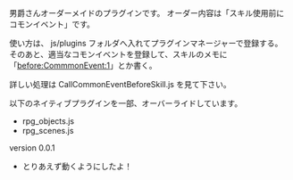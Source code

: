 男爵さんオーダーメイドのプラグインです。
オーダー内容は「スキル使用前にコモンイベント」です。

使い方は、 js/plugins フォルダへ入れてプラグインマネージャーで登録する。
そのあと、適当なコモンイベントを登録して、スキルのメモに「<before:CommmonEvent:1>」とか書く。

詳しい処理は CallCommonEventBeforeSkill.js を見て下さい。

以下のネイティブプラグインを一部、オーバーライドしています。
- rpg_objects.js
- rpg_scenes.js

version 0.0.1
- とりあえず動くようにしたよ！


